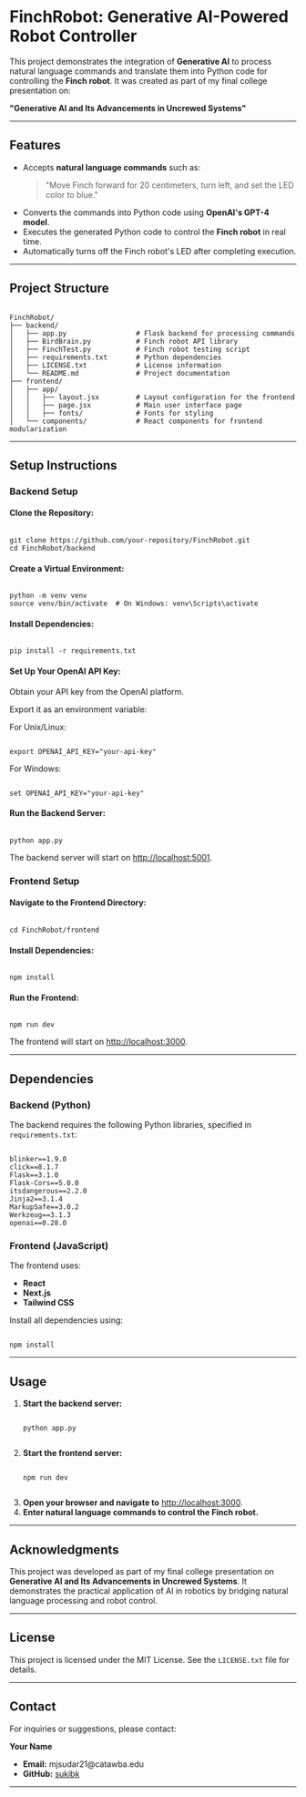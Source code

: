 <h1>FinchRobot: Generative AI-Powered Robot Controller</h1>

<p>This project demonstrates the integration of <strong>Generative AI</strong> to process natural language commands and translate them into Python code for controlling the <strong>Finch robot</strong>. It was created as part of my final college presentation on:</p>

<p><strong>"Generative AI and Its Advancements in Uncrewed Systems"</strong></p>

<hr />

<h2>Features</h2>

<ul>
  <li>
    Accepts <strong>natural language commands</strong> such as:
    <blockquote>
      "Move Finch forward for 20 centimeters, turn left, and set the LED color to blue."
    </blockquote>
  </li>
  <li>Converts the commands into Python code using <strong>OpenAI's GPT-4 model</strong>.</li>
  <li>Executes the generated Python code to control the <strong>Finch robot</strong> in real time.</li>
  <li>Automatically turns off the Finch robot's LED after completing execution.</li>
</ul>

<hr />

<h2>Project Structure</h2>

<pre><code>
FinchRobot/
├── backend/
│   ├── app.py                 # Flask backend for processing commands
│   ├── BirdBrain.py           # Finch robot API library
│   ├── FinchTest.py           # Finch robot testing script
│   ├── requirements.txt       # Python dependencies
│   ├── LICENSE.txt            # License information
│   └── README.md              # Project documentation
├── frontend/
│   ├── app/
│   │   ├── layout.jsx         # Layout configuration for the frontend
│   │   ├── page.jsx           # Main user interface page
│   │   ├── fonts/             # Fonts for styling
│   └── components/            # React components for frontend modularization
</code></pre>

<hr />

<h2>Setup Instructions</h2>

<h3>Backend Setup</h3>

<h4>Clone the Repository:</h4>

<pre><code class="language-bash">
git clone https://github.com/your-repository/FinchRobot.git
cd FinchRobot/backend
</code></pre>

<h4>Create a Virtual Environment:</h4>

<pre><code class="language-bash">
python -m venv venv
source venv/bin/activate  # On Windows: venv\Scripts\activate
</code></pre>

<h4>Install Dependencies:</h4>

<pre><code class="language-bash">
pip install -r requirements.txt
</code></pre>

<h4>Set Up Your OpenAI API Key:</h4>

<p>Obtain your API key from the OpenAI platform.</p>

<p>Export it as an environment variable:</p>

<p>For Unix/Linux:</p>

<pre><code class="language-bash">
export OPENAI_API_KEY="your-api-key"
</code></pre>

<p>For Windows:</p>

<pre><code class="language-bash">
set OPENAI_API_KEY="your-api-key"
</code></pre>

<h4>Run the Backend Server:</h4>

<pre><code class="language-bash">
python app.py
</code></pre>

<p>The backend server will start on <a href="http://localhost:5001">http://localhost:5001</a>.</p>

<h3>Frontend Setup</h3>

<h4>Navigate to the Frontend Directory:</h4>

<pre><code class="language-bash">
cd FinchRobot/frontend
</code></pre>

<h4>Install Dependencies:</h4>

<pre><code class="language-bash">
npm install
</code></pre>

<h4>Run the Frontend:</h4>

<pre><code class="language-bash">
npm run dev
</code></pre>

<p>The frontend will start on <a href="http://localhost:3000">http://localhost:3000</a>.</p>

<hr />

<h2>Dependencies</h2>

<h3>Backend (Python)</h3>

<p>The backend requires the following Python libraries, specified in <code>requirements.txt</code>:</p>

<pre><code>
blinker==1.9.0
click==8.1.7
Flask==3.1.0
Flask-Cors==5.0.0
itsdangerous==2.2.0
Jinja2==3.1.4
MarkupSafe==3.0.2
Werkzeug==3.1.3
openai==0.28.0
</code></pre>

<h3>Frontend (JavaScript)</h3>

<p>The frontend uses:</p>

<ul>
  <li><strong>React</strong></li>
  <li><strong>Next.js</strong></li>
  <li><strong>Tailwind CSS</strong></li>
</ul>

<p>Install all dependencies using:</p>

<pre><code class="language-bash">
npm install
</code></pre>

<hr />

<h2>Usage</h2>

<ol>
  <li>
    <strong>Start the backend server:</strong>
    <pre><code class="language-bash">
python app.py
    </code></pre>
  </li>
  <li>
    <strong>Start the frontend server:</strong>
    <pre><code class="language-bash">
npm run dev
    </code></pre>
  </li>
  <li>
    <strong>Open your browser and navigate to</strong> <a href="http://localhost:3000">http://localhost:3000</a>.
  </li>
  <li>
    <strong>Enter natural language commands to control the Finch robot.</strong>
  </li>
</ol>

<hr />

<h2>Acknowledgments</h2>

<p>This project was developed as part of my final college presentation on <strong>Generative AI and Its Advancements in Uncrewed Systems</strong>. It demonstrates the practical application of AI in robotics by bridging natural language processing and robot control.</p>

<hr />

<h2>License</h2>

<p>This project is licensed under the MIT License. See the <code>LICENSE.txt</code> file for details.</p>

<hr />

<h2>Contact</h2>

<p>For inquiries or suggestions, please contact:</p>

<p><strong>Your Name</strong></p>

<ul>
  <li><strong>Email:</strong> mjsudar21@catawba.edu</li>
  <li><strong>GitHub:</strong> <a href="https://github.com/sukibk">sukibk</a></li>
</ul>

<hr />
